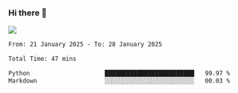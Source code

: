### Hi there 👋️

![](https://komarev.com/ghpvc/?username=Loner1024)

<!--START_SECTION:waka-->

```txt
From: 21 January 2025 - To: 28 January 2025

Total Time: 47 mins

Python                     █████████████████████████   99.97 %
Markdown                   ░░░░░░░░░░░░░░░░░░░░░░░░░   00.03 %
```

<!--END_SECTION:waka-->



